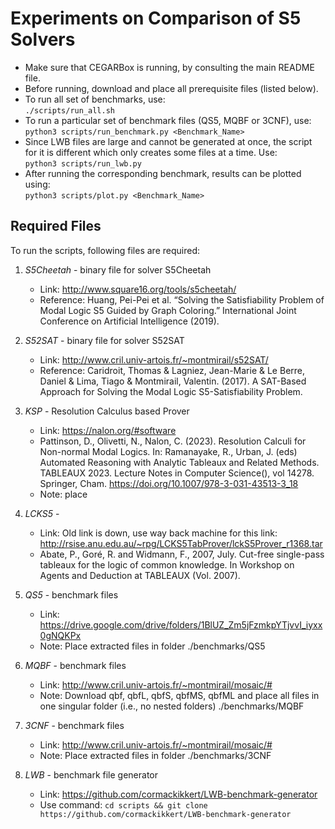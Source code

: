 # Experiments on Comparison of S5 Solvers

- Make sure that CEGARBox is running, by consulting the main README file.
- Before running, download and place all prerequisite files (listed below).
- To run all set of benchmarks, use:  
     ``./scripts/run_all.sh``
- To run a particular set of benchmark files (QS5, MQBF or 3CNF), use:  
    ``python3 scripts/run_benchmark.py <Benchmark_Name>``
- Since LWB files are large and cannot be generated at once, the script for it is different which only creates some files at a time. Use:  
    ``python3 scripts/run_lwb.py``
- After running the corresponding benchmark, results can be plotted using:  
    ``python3 scripts/plot.py <Benchmark_Name>``

## Required Files
To run the scripts, following files are required:

1. *S5Cheetah* - binary file for solver S5Cheetah
    - Link: http://www.square16.org/tools/s5cheetah/
    - Reference: Huang, Pei-Pei et al. “Solving the Satisfiability Problem of Modal Logic S5 Guided by Graph Coloring.” International Joint Conference on Artificial Intelligence (2019).

2. *S52SAT* - binary file for solver S52SAT
    - Link: http://www.cril.univ-artois.fr/~montmirail/s52SAT/
    - Reference: Caridroit, Thomas & Lagniez, Jean-Marie & Le Berre, Daniel & Lima, Tiago & Montmirail, Valentin. (2017). A SAT-Based Approach for Solving the Modal Logic S5-Satisfiability Problem. 

3. *KSP* - Resolution Calculus based Prover
    - Link: https://nalon.org/#software
    - Pattinson, D., Olivetti, N., Nalon, C. (2023). Resolution Calculi for Non-normal Modal Logics. In: Ramanayake, R., Urban, J. (eds) Automated Reasoning with Analytic Tableaux and Related Methods. TABLEAUX 2023. Lecture Notes in Computer Science(), vol 14278. Springer, Cham. https://doi.org/10.1007/978-3-031-43513-3_18
    - Note: place 

4. *LCKS5* - 
    - Link: Old link is down, use way back machine for this link: http://rsise.anu.edu.au/~rpg/LCKS5TabProver/lckS5Prover_r1368.tar
    - Abate, P., Goré, R. and Widmann, F., 2007, July. Cut-free single-pass tableaux for the logic of common knowledge. In Workshop on Agents and Deduction at TABLEAUX (Vol. 2007).

3. *QS5* - benchmark files
    - Link: https://drive.google.com/drive/folders/1BlUZ_Zm5jFzmkpYTjvvI_iyxx0gNQKPx
    - Note: Place extracted files in folder ./benchmarks/QS5

4. *MQBF* - benchmark files
    - Link: http://www.cril.univ-artois.fr/~montmirail/mosaic/#
    - Note: Download qbf, qbfL, qbfS, qbfMS, qbfML and place all files in one singular folder (i.e., no nested folders) ./benchmarks/MQBF

5. *3CNF* - benchmark files
    - Link: http://www.cril.univ-artois.fr/~montmirail/mosaic/#
    - Note: Place extracted files in folder ./benchmarks/3CNF

6. *LWB* - benchmark file generator
    - Link: https://github.com/cormackikkert/LWB-benchmark-generator
    - Use command: ``cd scripts && git clone https://github.com/cormackikkert/LWB-benchmark-generator``
